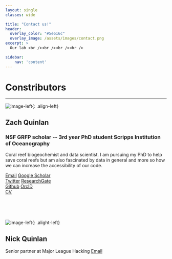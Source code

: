 ```yaml
---
layout: single
classes: wide

title: "Contact us!" 
header:
  overlay_color: "#5e616c"
  overlay_image: /assets/images/contact.png
excerpt: >
  Our lab <br /><br /><br /><br />

sidebar:
    nav: 'content'
---
```

# Constributors
*****  

![image-left]({{site.baseurl}}/assets/images/zaq2020.jpg){: .align-left}
## Zach Quinlan
### NSF GRFP scholar -- 3rd year PhD student Scripps Institution of Oceanography
Coral reef biogeochemist and data scientist. I am pursuing my PhD to help save coral reefs but am also fascinated by data in general and more so how we can increase the accessibility of our code.


<a href="mailto:zquinlan@gmail.com"><i class='far fa-envelope'></i> Email</a> 
<a href="https://scholar.google.com/citations?hl=en&user=JWgTkFcAAAAJ"><i class="fab fa-google" style="color:black"></i> Google Scholar</a>  
<a href="https://www.twitter.com/zquinlan"><i class='fab fa-twitter' stlye="color:#1DA1F2"></i> Twitter</a>
<a href="https://www.researchgate.net/profile/zachary-quinlan"><i class="fab fa-researchgate" style="color:#5CC9BB"></i> ResearchGate</a>  
<a href="https://github.com/zquinlan"><i class="fab fa-github" style="color:black"></i> Github</a> 
<a href="https://orcid.org/0000-0002-0351-8927"><i class="fab fa-orcid" style="color:#AECD54"></i> OrcID</a>   
<a href="{{site.baseurl}}/labMembers/cv/Quinlan_CV.pdf"><i class="far fa-file-pdf"></i> CV</a>  


<br />
<br />
<br />

![image-left]({{site.baseurl}}/assets/images/nick2021.jpg){: .alight-left}
## Nick Quinlan
Senior partner at Major League Hacking
<a href="mailto:Nick@nicholasquinlan.com"><i class='far fa-envelope'></i> Email</a> 
